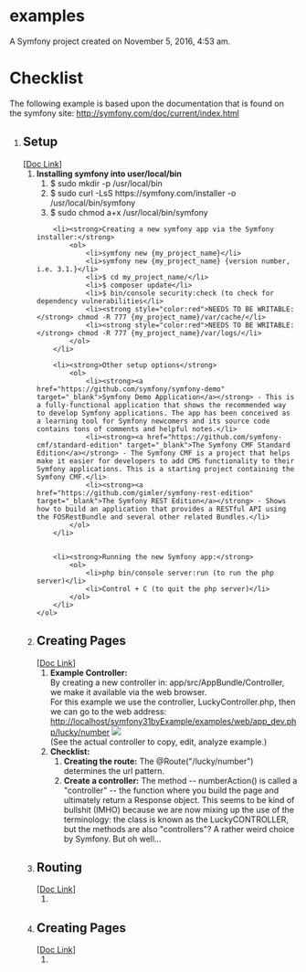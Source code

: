 examples
========

A Symfony project created on November 5, 2016, 4:53 am.

<h1>Checklist</h1>
The following example is based upon the documentation that is found on the symfony site:
<a href="http://symfony.com/doc/current/index.html" target="_blank">http://symfony.com/doc/current/index.html</a>
<ol>
<li><h2>Setup</h2>
[<a href="http://symfony.com/doc/current/setup.html" target="_blank">Doc Link</a>]
    <ol>
        <li><strong>Installing symfony into user/local/bin</strong>
            <ol>
                <li>$ sudo mkdir -p /usr/local/bin</li>
                <li>$ sudo curl -LsS https://symfony.com/installer -o /usr/local/bin/symfony</li>
                <li>$ sudo chmod a+x /usr/local/bin/symfony</li>
            </ol>
        </li>

        <li><strong>Creating a new symfony app via the Symfony installer:</strong>
            <ol>
                <li>symfony new {my_project_name}</li>
                <li>symfony new {my_project_name} {version number, i.e. 3.1.}</li>
                <li>$ cd my_project_name/</li>
                <li>$ composer update</li>
                <li>$ bin/console security:check (to check for dependency vulnerabilities</li>
                <li><strong style="color:red">NEEDS TO BE WRITABLE:</strong> chmod -R 777 {my_project_name}/var/cache/</li>
                <li><strong style="color:red">NEEDS TO BE WRITABLE:</strong> chmod -R 777 {my_project_name}/var/logs/</li>
            </ol>
        </li>

        <li><strong>Other setup options</strong>
            <ol>
                <li><strong><a href="https://github.com/symfony/symfony-demo" target="_blank">Symfony Demo Application</a></strong> - This is a fully-functional application that shows the recommended way to develop Symfony applications. The app has been conceived as a learning tool for Symfony newcomers and its source code contains tons of comments and helpful notes.</li>
                <li><strong><a href="https://github.com/symfony-cmf/standard-edition" target="_blank">The Symfony CMF Standard Edition</a></strong> - The Symfony CMF is a project that helps make it easier for developers to add CMS functionality to their Symfony applications. This is a starting project containing the Symfony CMF.</li>
                <li><strong><a href="https://github.com/gimler/symfony-rest-edition" target="_blank">The Symfony REST Edition</a></strong> - Shows how to build an application that provides a RESTful API using the FOSRestBundle and several other related Bundles.</li>
            </ol>
        </li>


        <li><strong>Running the new Symfony app:</strong>
            <ol>
                <li>php bin/console server:run (to run the php server)</li>
                <li>Control + C (to quit the php server)</li>
            </ol>
        </li>
    </ol>
</li>

<li><h2>Creating Pages</h2>
[<a href="http://symfony.com/doc/current/page_creation.html" target="_blank">Doc Link</a>]
    <ol>
        <li><strong>Example Controller:</strong><br/>
            By creating a new controller in: app/src/AppBundle/Controller, we make it available via the web browser.<br/>
            For this example we use the controller, LuckyController.php, then we can go to the web address:<br/>
            <a href="http://localhost/symfony31byExample/examples/web/app_dev.php/lucky/number">http://localhost/symfony31byExample/examples/web/app_dev.php/lucky/number</a>
            <img src="https://github.com/generhim/symfony-31-by-Example/blob/master/examples/notes/LuckyController_example.png?raw=true"/><br/>
            (See the actual controller to copy, edit, analyze example.)
        </li>
        <li><strong>Checklist:</strong>
            <ol>
                <li><strong>Creating the route:</strong> The @Route("/lucky/number") determines the url pattern.
                <li><strong>Create a controller:</strong> The method -- numberAction() is called a "controller" -- the function where you build the page and ultimately return a Response object. This seems to be kind of bullshit (IMHO) because we are now mixing up the use of the terminology: the class is known as the LuckyCONTROLLER, but the methods are also "controllers"? A rather weird choice by Symfony. But oh well...</li>
            </ol>
    </ol>
</li>


<li><h2>Routing</h2>
[<a href="http://symfony.com/doc/current/routing.html" target="_blank">Doc Link</a>]
    <ol>
        <li></li>
    </ol>
</li>


<li><h2>Creating Pages</h2>
[<a href="http://symfony.com/doc/current/page_creation.html" target="_blank">Doc Link</a>]
    <ol>
        <li></li>
    </ol>
</li>

</ol>
